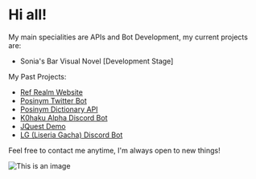 # Hi all!

My main specialities are APIs and Bot Development, my current projects are:

- Sonia's Bar Visual Novel [Development Stage]

My Past Projects:

- [Ref Realm Website](https://github.com/Mbrookesy/Ref-Realm)
- [Posinym Twitter Bot](https://github.com/Mbrookesy/Posinym)
- [Posinym Dictionary API](https://github.com/Mbrookesy/Posinym-Dictionary-Api)
- [K0haku Alpha Discord Bot](https://github.com/Mbrookesy/K0haku_Bot)
- [JQuest Demo](https://github.com/Mbrookesy/JQuest-Demo)
- [LG (Liseria Gacha) Discord Bot](https://github.com/Mbrookesy/Liseria-Gacha-Bot)

Feel free to contact me anytime, I'm always open to new things!

![This is an image](https://c.tenor.com/BrNtIejIcXUAAAAC/pixel-art.gif)
